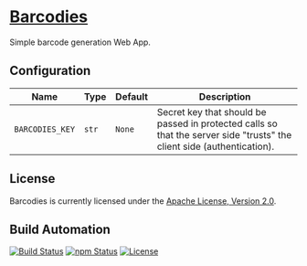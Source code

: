 # [Barcodies](http://barcodies.hive.pt)

Simple barcode generation Web App.

## Configuration

| Name | Type | Default | Description |
| ----- | ----- | ----- | ----- |
| `BARCODIES_KEY` | `str` | `None` | Secret key that should be passed in protected calls so that the server side "trusts" the client side (authentication). |

## License

Barcodies is currently licensed under the [Apache License, Version 2.0](http://www.apache.org/licenses/).

## Build Automation

[![Build Status](https://app.travis-ci.com/hivesolutions/barcodies.svg?branch=master)](https://travis-ci.com/github/hivesolutions/barcodies)
[![npm Status](https://img.shields.io/npm/v/hive-barcodies.svg)](https://www.npmjs.com/package/hive-barcodies)
[![License](https://img.shields.io/badge/license-Apache%202.0-blue.svg)](https://www.apache.org/licenses/)
